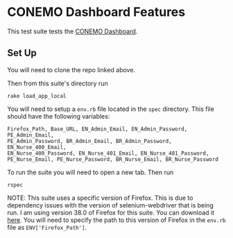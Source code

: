 # CONEMO Dashboard Features

This test suite tests the
[CONEMO Dashboard](https://github.com/cbitstech/condemo_dashboard).

## Set Up

You will need to clone the repo linked above.

Then from this suite's directory run

```
rake load_app_local
```

You will need to setup a `env.rb` file located in the `spec` directory. This
file should have the following variables:

```
Firefox_Path, Base_URL, EN_Admin_Email, EN_Admin_Password, PE_Admin_Email,
PE_Admin_Password, BR_Admin_Email, BR_Admin_Password, EN_Nurse_400_Email,
EN_Nurse_400_Password, EN_Nurse_401_Email, EN_Nurse_401_Password,
PE_Nurse_Email, PE_Nurse_Password, BR_Nurse_Email, BR_Nurse_Password
```

To run the suite you will need to open a new tab. Then run

```
rspec
```

NOTE: This suite uses a specific version of Firefox. This is due to dependency
issues with the version of selenium-webdriver that is being run. I am using
version 38.0 of Firefox for this suite. You can download it
[here](https://ftp.mozilla.org/pub/firefox/releases/38.0/mac/en-US/).
You will need to specify the path to this version of Firefox in the `env.rb`
file as `ENV['Firefox_Path']`.
